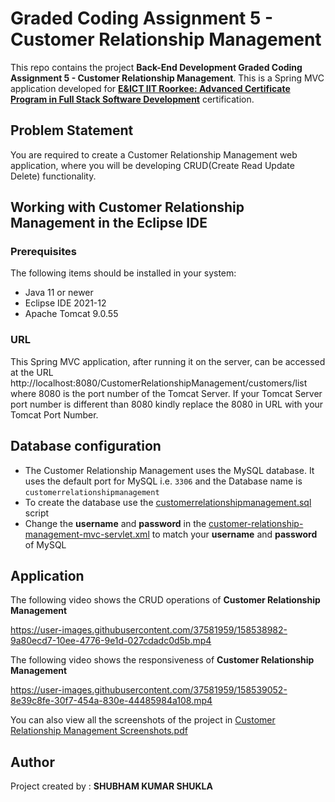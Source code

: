 # Graded Coding Assignment 5 - Customer Relationship Management

This repo contains the project **Back-End Development Graded Coding Assignment 5 - Customer Relationship Management**. This is a  Spring MVC application developed for [**E&ICT IIT Roorkee: Advanced Certificate Program in Full Stack Software Development**](https://www.greatlearning.in/advanced-certification-full-stack-software-development-iit-roorkee) certification.


## Problem Statement
You are required to create a Customer Relationship Management web application, where you will be developing CRUD(Create Read Update Delete) functionality.


## Working with Customer Relationship Management in the Eclipse IDE

### Prerequisites
The following items should be installed in your system:
* Java 11 or newer
* Eclipse IDE 2021-12
* Apache Tomcat 9.0.55

### URL
This Spring MVC application, after running it on the server, can be accessed at the URL http://localhost:8080/CustomerRelationshipManagement/customers/list where 8080 is the port number of the Tomcat Server. If your Tomcat Server port number is different than 8080 kindly replace the 8080 in URL with your Tomcat Port Number.


## Database configuration

- The Customer Relationship Management uses the MySQL database. It uses the default port for MySQL i.e. `3306` and the Database name is `customerrelationshipmanagement`
- To create the database use the [customerrelationshipmanagement.sql](https://github.com/shubhamshukla7794/ShubhamKShukla_ORMandSpringMVCAssignmentSolution/blob/main/customerrelationshipmanagement.sql "customerrelationshipmanagement.sql") script
- Change the **username** and **password** in the [customer-relationship-management-mvc-servlet.xml](https://github.com/shubhamshukla7794/ShubhamKShukla_ORMandSpringMVCAssignmentSolution/blob/main/CustomerRelationshipManagement/src/main/webapp/WEB-INF/customer-relationship-management-mvc-servlet.xml "customer-relationship-management-mvc-servlet.xml") to match your **username** and **password** of MySQL


## Application

The following video shows the CRUD operations of **Customer Relationship Management**

https://user-images.githubusercontent.com/37581959/158538982-9a80ecd7-10ee-4776-9e1d-027cdadc0d5b.mp4



The following video shows the responsiveness of **Customer Relationship Management**


https://user-images.githubusercontent.com/37581959/158539052-8e39c8fe-30f7-454a-830e-44485984a108.mp4


You can also view all the screenshots of the project in [Customer Relationship Management Screenshots.pdf](https://github.com/shubhamshukla7794/ShubhamKShukla_ORMandSpringMVCAssignmentSolution/blob/main/Customer%20Relationship%20Management%20Screenshots.pdf "Customer Relationship Management Screenshots.pdf")

##  Author
Project created by :
**SHUBHAM KUMAR SHUKLA**
